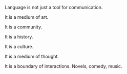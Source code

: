 Language is not just a tool for communication.

It is a medium of art. 

It is a community.

It is a history. 

It is a culture. 

It is a medium of thought. 

It is a boundary of interactions. Novels, comedy, music.